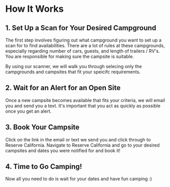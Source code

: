 # How It Works

## 1. Set Up a Scan for Your Desired Campground

The first step involves figuring out what campground you want to set up a scan for to find availabilities. There are a lot of rules at these campgrounds, especially regarding number of cars, guests, and length of trailers / RV's. You are responsible for making sure the campsite is suitable. 

By using our scanner, we will walk you through selecing only the campgrounds and campsites that fit your speicifc requirements.

## 2. Wait for an Alert for an Open Site

Once a new campsite becomes available that fits your criteria, we will email you and send you a text. It's important that you act as quickly as possible once you get an alert.

## 3. Book Your Campsite

Click on the link in the email or text we send you and click through to Reserve California. Navigate to Reserve California and go to your desired campsites and dates you were notified for and book it!

## 4. Time to Go Camping!

Now all you need to do is wait for your dates and have fun camping :) 